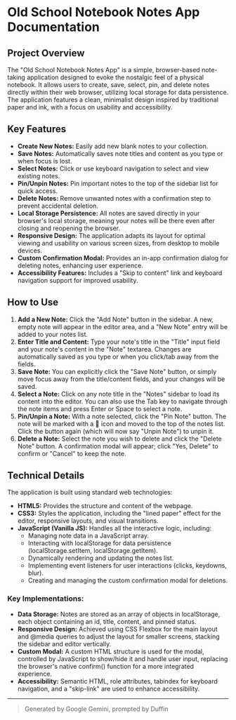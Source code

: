# **Old School Notebook Notes App Documentation**

## **Project Overview**

The "Old School Notebook Notes App" is a simple, browser-based note-taking application designed to evoke the nostalgic feel of a physical notebook. It allows users to create, save, select, pin, and delete notes directly within their web browser, utilizing local storage for data persistence. The application features a clean, minimalist design inspired by traditional paper and ink, with a focus on usability and accessibility.

## **Key Features**

* **Create New Notes:** Easily add new blank notes to your collection.  
* **Save Notes:** Automatically saves note titles and content as you type or when focus is lost.  
* **Select Notes:** Click or use keyboard navigation to select and view existing notes.  
* **Pin/Unpin Notes:** Pin important notes to the top of the sidebar list for quick access.  
* **Delete Notes:** Remove unwanted notes with a confirmation step to prevent accidental deletion.  
* **Local Storage Persistence:** All notes are saved directly in your browser's local storage, meaning your notes will be there even after closing and reopening the browser.  
* **Responsive Design:** The application adapts its layout for optimal viewing and usability on various screen sizes, from desktop to mobile devices.  
* **Custom Confirmation Modal:** Provides an in-app confirmation dialog for deleting notes, enhancing user experience.  
* **Accessibility Features:** Includes a "Skip to content" link and keyboard navigation support for improved usability.

## **How to Use**

1. **Add a New Note:** Click the "Add Note" button in the sidebar. A new, empty note will appear in the editor area, and a "New Note" entry will be added to your notes list.  
2. **Enter Title and Content:** Type your note's title in the "Title" input field and your note's content in the "Note" textarea. Changes are automatically saved as you type or when you click/tab away from the fields.  
3. **Save Note:** You can explicitly click the "Save Note" button, or simply move focus away from the title/content fields, and your changes will be saved.  
4. **Select a Note:** Click on any note title in the "Notes" sidebar to load its content into the editor. You can also use the Tab key to navigate through the note items and press Enter or Space to select a note.  
5. **Pin/Unpin a Note:** With a note selected, click the "Pin Note" button. The note will be marked with a 📌 icon and moved to the top of the notes list. Click the button again (which will now say "Unpin Note") to unpin it.  
6. **Delete a Note:** Select the note you wish to delete and click the "Delete Note" button. A confirmation modal will appear; click "Yes, Delete" to confirm or "Cancel" to keep the note.

## **Technical Details**

The application is built using standard web technologies:

* **HTML5:** Provides the structure and content of the webpage.  
* **CSS3:** Styles the application, including the "lined paper" effect for the editor, responsive layouts, and visual transitions.  
* **JavaScript (Vanilla JS):** Handles all the interactive logic, including:  
  * Managing note data in a JavaScript array.  
  * Interacting with localStorage for data persistence (localStorage.setItem, localStorage.getItem).  
  * Dynamically rendering and updating the notes list.  
  * Implementing event listeners for user interactions (clicks, keydowns, blur).  
  * Creating and managing the custom confirmation modal for deletions.

### **Key Implementations:**

* **Data Storage:** Notes are stored as an array of objects in localStorage, each object containing an id, title, content, and pinned status.  
* **Responsive Design:** Achieved using CSS Flexbox for the main layout and @media queries to adjust the layout for smaller screens, stacking the sidebar and editor vertically.  
* **Custom Modal:** A custom HTML structure is used for the modal, controlled by JavaScript to show/hide it and handle user input, replacing the browser's native confirm() function for a more integrated experience.  
* **Accessibility:** Semantic HTML, role attributes, tabindex for keyboard navigation, and a "skip-link" are used to enhance accessibility.

---

> Generated by Google Gemini, prompted by Duffin

